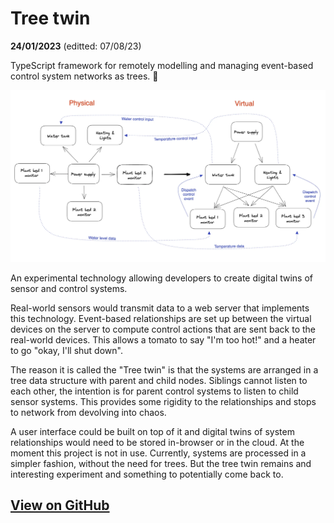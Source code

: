 # Tree twin

<p id="date"><strong>24/01/2023</strong> (editted: 07/08/23)</p>
<p id="desc">TypeScript framework for remotely modelling and managing event-based control system networks as trees. 🌲</p>

![twin-tree-diagram](/public/articles/source/tree-twin/tree-twin.webp)

An experimental technology allowing developers to create digital twins of sensor and control systems. 

Real-world sensors would transmit data to a web server that implements this technology. Event-based relationships are set up between the virtual devices on the server to compute control actions that are sent back to the real-world devices. This allows a tomato to say "I'm too hot!" and a heater to go "okay, I'll shut down".

The reason it is called the "Tree twin" is that the systems are arranged in a tree data structure with parent and child nodes. Siblings cannot listen to each other, the intention is for parent control systems to listen to child sensor systems. This provides some rigidity to the relationships and stops to network from devolving into chaos.

A user interface could be built on top of it and digital twins of system relationships would need to be stored in-browser or in the cloud. At the moment this project is not in use. Currently, systems are processed in a simpler fashion, without the need for trees. But the tree twin remains and interesting experiment and something to potentially come back to.

## [View on GitHub](https://github.com/shine-systems/tree-twin)

